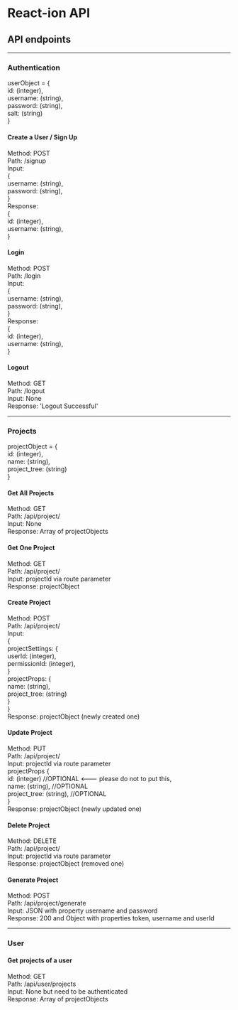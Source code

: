 # React-ion API  
  
## API endpoints  
--------------------------------------------------------------  

### Authentication  
  
userObject = {  
  id: (integer),  
  username: (string),  
  password: (string),  
  salt: (string)  
}  
  
  
#### Create a User / Sign Up  
Method: POST  
Path: /signup  
Input:  
{  
  username: (string),  
  password: (string),  
}  
Response:  
{  
  id: (integer),  
  username: (string),  
}  
  
  
#### Login  
Method: POST  
Path: /login  
Input:  
{  
  username: (string),  
  password: (string),  
}  
Response:  
{  
  id: (integer),  
  username: (string),  
}  
  
  
#### Logout  
Method: GET  
Path: /logout  
Input: None  
Response: 'Logout Successful'  
  
  
--------------------------------------------------------------  
  
### Projects  
  
projectObject = {  
  id: (integer),  
  name: (string),  
  project_tree: (string)  
}  
  
  
#### Get All Projects  
Method: GET  
Path: /api/project/  
Input: None  
Response: Array of projectObjects  
  
  
#### Get One Project  
Method: GET  
Path: /api/project/<projectId>  
Input: projectId via route parameter  
Response: projectObject  
  
  
#### Create Project  
Method: POST  
Path: /api/project/  
Input:  
{  
  projectSettings: {  
    userId: (integer),  
    permissionId: (integer),  
  }  
  projectProps: {  
    name: (string),  
    project_tree: (string)  
  }  
}  
Response: projectObject (newly created one)  
  
  
#### Update Project  
Method: PUT  
Path: /api/project/<projectId>  
Input: projectId via route parameter  
projectProps {  
  id: (integer) //OPTIONAL <--- please do not to put this,  
  name: (string), //OPTIONAL  
  project_tree: (string), //OPTIONAL  
}  
Response: projectObject (newly updated one)  
  
  
#### Delete Project  
Method: DELETE  
Path: /api/project/<projectId>  
Input: projectId via route parameter  
Response: projectObject (removed one)  
  
  
#### Generate Project  
Method: POST  
Path: /api/project/generate  
Input: JSON with property username and password  
Response: 200 and Object with properties token, username and userId  
  
  
--------------------------------------------------------------  
  
### User  
  
#### Get projects of a user  
Method: GET  
Path: /api/user/projects  
Input: None but need to be authenticated   
Response: Array of projectObjects  

